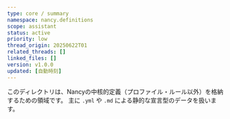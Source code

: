```yaml
---
type: core / summary
namespace: nancy.definitions
scope: assistant
status: active
priority: low
thread_origin: 20250622T01
related_threads: []
linked_files: []
version: v1.0.0
updated: [自動時刻]
---
```


このディレクトリは、Nancyの中核的定義（プロファイル・ルール以外）を格納するための領域です。
主に `.yml` や `.md` による静的な宣言型のデータを扱います。
